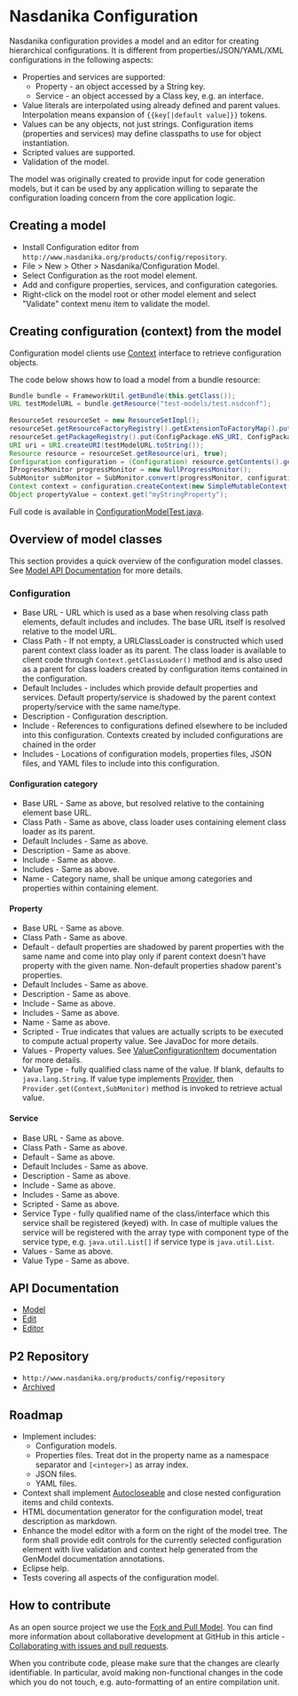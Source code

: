 # Nasdanika Configuration

Nasdanika configuration provides a model and an editor for creating hierarchical configurations. It is different from properties/JSON/YAML/XML configurations in the following aspects:

* Properties and services are supported:
  * Property - an object accessed by a String key.
  * Service -  an object accessed by a Class key, e.g. an interface.
* Value literals are interpolated using already defined and parent values. Interpolation means expansion of ``{{key[|default value]}}`` tokens.
* Values can be any objects, not just strings. Configuration items (properties and services) may define classpaths to use for object instantiation.
* Scripted values are supported.
* Validation of the model. 

The model was originally created to provide input for code generation models, but it can be used by any application willing to separate the configuration loading concern from the core
application logic.  

## Creating a model

* Install Configuration editor from ``http://www.nasdanika.org/products/config/repository``.
* File > New > Other > Nasdanika/Configuration Model.
* Select Configuration as the root model element.
* Add and configure properties, services, and configuration categories.
* Right-click on the model root or other model element and select "Validate" context menu item to validate the model.

## Creating configuration (context) from the model

Configuration model clients use [Context](http://www.nasdanika.org/products/config/apidocs/org.nasdanika.config/apidocs/org/nasdanika/config/Context.html) interface to retrieve
configuration objects.

The code below shows how to load a model from a bundle resource:

```java
Bundle bundle = FrameworkUtil.getBundle(this.getClass());
URL testModelURL = bundle.getResource("test-models/test.nsdconf");
		
ResourceSet resourceSet = new ResourceSetImpl();
resourceSet.getResourceFactoryRegistry().getExtensionToFactoryMap().put(Resource.Factory.Registry.DEFAULT_EXTENSION, new XMIResourceFactoryImpl());
resourceSet.getPackageRegistry().put(ConfigPackage.eNS_URI, ConfigPackage.eINSTANCE);
URI uri = URI.createURI(testModelURL.toString());
Resource resource = resourceSet.getResource(uri, true);
Configuration configuration = (Configuration) resource.getContents().get(0);
IProgressMonitor progressMonitor = new NullProgressMonitor();
SubMonitor subMonitor = SubMonitor.convert(progressMonitor, configuration.getConfigWorkSize());
Context context = configuration.createContext(new SimpleMutableContext(), subMonitor);
Object propertyValue = context.get("myStringProperty");
```

Full code is available in [ConfigurationModelTest.java](https://github.com/Nasdanika/config/blob/master/org.nasdanika.config.tests/src/org/nasdanika/config/tests/ConfigurationModelTest.java).

## Overview of model classes

This section provides a quick overview of the configuration model classes. 
See [Model API Documentation](http://www.nasdanika.org/products/config/apidocs/org.nasdanika.config/apidocs/) for more details.

### Configuration

* Base URL - URL which is used as a base when resolving class path elements, default includes and includes. The base URL itself is resolved relative to the model URL.
* Class Path - If not empty, a URLClassLoader is constructed which used parent context class loader as its parent. The class loader is available to client code through ``Context.getClassLoader()`` method and is also used as a parent for class loaders created by configuration items contained in the configuration. 
* Default Includes - includes which provide default properties and services. Default property/service is shadowed by the parent context property/service with the same name/type. 
* Description - Configuration description.
* Include - References to configurations defined elsewhere to be included into this configuration. Contexts created by included configurations are chained in the order 
* Includes - Locations of configuration models, properties files, JSON files, and YAML files to include into this configuration.

#### Configuration category

* Base URL - Same as above, but resolved relative to the containing element base URL. 
* Class Path - Same as above, class loader uses containing element class loader as its parent.
* Default Includes - Same as above.
* Description - Same as above.
* Include - Same as above.
* Includes - Same as above.
* Name - Category name, shall be unique among categories and properties within containing element.

#### Property

* Base URL - Same as above.
* Class Path - Same as above.
* Default - default properties are shadowed by parent properties with the same name and come into play only if parent context doesn't have property with the given name. Non-default properties shadow parent's properties.
* Default Includes - Same as above.
* Description - Same as above.
* Include - Same as above.
* Includes - Same as above.
* Name - Same as above.
* Scripted - True indicates that values are actually scripts to be executed to compute actual property value. See JavaDoc for more details. 
* Values - Property values. See [ValueConfigurationItem](http://www.nasdanika.org/products/config/apidocs/org.nasdanika.config/apidocs/org/nasdanika/config/ValueConfigurationItem.html) documentation for more details. 
* Value Type - fully qualified class name of the value. If blank, defaults to ``java.lang.String``. If value type implements [Provider](http://www.nasdanika.org/products/config/apidocs/org.nasdanika.config/apidocs/org/nasdanika/config/Provider.html), then ``Provider.get(Context,SubMonitor)`` method is invoked to retrieve actual value. 

#### Service

* Base URL - Same as above.
* Class Path - Same as above.
* Default - Same as above.
* Default Includes - Same as above.
* Description - Same as above.
* Include - Same as above.
* Includes - Same as above.
* Scripted - Same as above.
* Service Type - fully qualified name of the class/interface which this service shall be registered (keyed) with. In case of multiple values the service will be registered with the  array type with component type of the service type, e.g. ``java.util.List[]`` if service type is ``java.util.List``.  
* Values - Same as above.
* Value Type - Same as above.

## API Documentation

* [Model](http://www.nasdanika.org/products/config/apidocs/org.nasdanika.config/apidocs/)
* [Edit](http://www.nasdanika.org/products/config/apidocs/org.nasdanika.config.edit/apidocs/)
* [Editor](http://www.nasdanika.org/products/config/apidocs/org.nasdanika.config.editor/apidocs/)

## P2 Repository

 * ``http://www.nasdanika.org/products/config/repository``
 * [Archived](http://www.nasdanika.org/products/config/org.nasdanika.config.repository-0.1.0-SNAPSHOT.zip)
 
## Roadmap

* Implement includes:
  * Configuration models.
  * Properties files. Treat dot in the property name as a namespace separator and ``[<integer>]`` as array index.
  * JSON files.
  * YAML files.
* Context shall implement [Autocloseable](https://docs.oracle.com/javase/8/docs/api/java/lang/AutoCloseable.html) and close nested configuration items and child contexts. 
* HTML documentation generator for the configuration model, treat description as markdown.
* Enhance the model editor with a form on the right of the model tree. The form shall provide edit controls for the currently selected configuration element with live validation and context help generated from the GenModel documentation annotations.
* Eclipse help.
* Tests covering all aspects of the configuration model. 

## How to contribute

As an open source project we use the [Fork and Pull Model](https://help.github.com/articles/about-collaborative-development-models/).
You can find more information about collaborative development at GitHub in this article - [Collaborating with issues and pull requests](https://help.github.com/categories/collaborating-with-issues-and-pull-requests).

When you contribute code, please make sure that the changes are clearly identifiable. In particular, avoid making non-functional changes in the code which you do not touch, 
e.g. auto-formatting of an entire compilation unit. 
